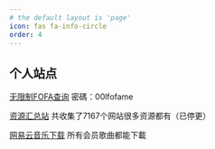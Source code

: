 ```yaml
---
# the default layout is 'page'
icon: fas fa-info-circle
order: 4
---
```

## 个人站点

[无限制FOFA查询](fofa.me)  密碼：00lfofame

[资源汇总站](https://v0v.us.kg/)  共收集了7167个网站很多资源都有（已停更）

[网易云音乐下载](wy0.me)  所有会员歌曲都能下載
